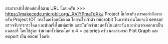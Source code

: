 
 สามารถเข้าไปทดสอบได้ตาม URL นี่เลยครับ >>> https://makecode.microbit.org/_XViYPmaTdXkJ
          Project นี้เกี่ยวกับ การออกำลังกายครับ
Project IOT กระโดดเชือกนับแคล โดยจะใช่เจ้าตัว microbit ในการทำงานโดยจะมี sensor ตรวจจับการกระโดด และนับครั้งในแต่ละวัน
และบันทึกจำนวนครั้งในแต่ละวัน และคำนวณออกมาเป็นแคลลอรี่ โดยใช้สูตร จำนวนครั้งที่กระโดด x 4 = calories  ครับ
และสามารถ Plot Graph และ export เป็น excel ได้ครับ


